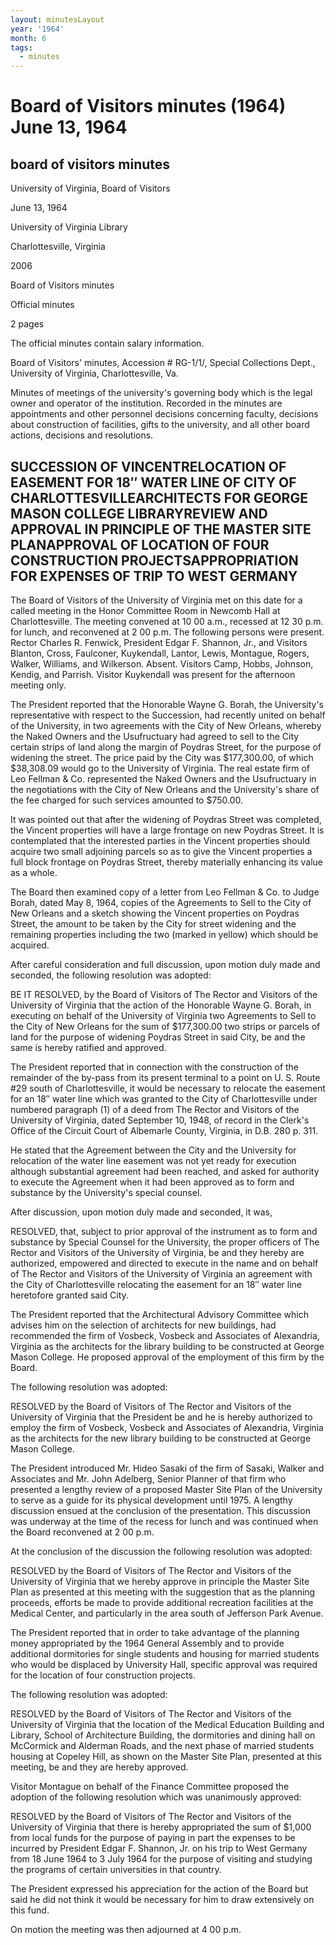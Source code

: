 ```yaml
---
layout: minutesLayout
year: '1964'
month: 6
tags:
  - minutes
---
```

Board of Visitors minutes (1964) June 13, 1964
==============================================

board of visitors minutes
-------------------------

University of Virginia, Board of Visitors

June 13, 1964

University of Virginia Library

Charlottesville, Virginia

2006

Board of Visitors minutes

Official minutes

2 pages

The official minutes contain salary information.

Board of Visitors' minutes, Accession # RG-1/1/, Special Collections Dept., University of Virginia, Charlottesville, Va.

Minutes of meetings of the university's governing body which is the legal owner and operator of the institution. Recorded in the minutes are appointments and other personnel decisions concerning faculty, decisions about construction of facilities, gifts to the university, and all other board actions, decisions and resolutions.

SUCCESSION OF VINCENTRELOCATION OF EASEMENT FOR 18″ WATER LINE OF CITY OF CHARLOTTESVILLEARCHITECTS FOR GEORGE MASON COLLEGE LIBRARYREVIEW AND APPROVAL IN PRINCIPLE OF THE MASTER SITE PLANAPPROVAL OF LOCATION OF FOUR CONSTRUCTION PROJECTSAPPROPRIATION FOR EXPENSES OF TRIP TO WEST GERMANY
------------------------------------------------------------------------------------------------------------------------------------------------------------------------------------------------------------------------------------------------------------------------------------------------

The Board of Visitors of the University of Virginia met on this date for a called meeting in the Honor Committee Room in Newcomb Hall at Charlottesville. The meeting convened at 10 00 a.m., recessed at 12 30 p.m. for lunch, and reconvened at 2 00 p.m. The following persons were present. Rector Charles R. Fenwick, President Edgar F. Shannon, Jr., and Visitors Blanton, Cross, Faulconer, Kuykendall, Lantor, Lewis, Montague, Rogers, Walker, Williams, and Wilkerson. Absent. Visitors Camp, Hobbs, Johnson, Kendig, and Parrish. Visitor Kuykendall was present for the afternoon meeting only.

The President reported that the Honorable Wayne G. Borah, the University's representative with respect to the Succession, had recently united on behalf of the University, in two agreements with the City of New Orleans, whereby the Naked Owners and the Usufructuary had agreed to sell to the City certain strips of land along the margin of Poydras Street, for the purpose of widening the street. The price paid by the City was $177,300.00, of which $38,308.09 would go to the University of Virginia. The real estate firm of Leo Fellman & Co. represented the Naked Owners and the Usufructuary in the negotiations with the City of New Orleans and the University's share of the fee charged for such services amounted to $750.00.

It was pointed out that after the widening of Poydras Street was completed, the Vincent properties will have a large frontage on new Poydras Street. It is contemplated that the interested parties in the Vincent properties should acquire two small adjoining parcels so as to give the Vincent properties a full block frontage on Poydras Street, thereby materially enhancing its value as a whole.

The Board then examined copy of a letter from Leo Fellman & Co. to Judge Borah, dated May 8, 1964, copies of the Agreements to Sell to the City of New Orleans and a sketch showing the Vincent properties on Poydras Street, the amount to be taken by the City for street widening and the remaining properties including the two (marked in yellow) which should be acquired.

After careful consideration and full discussion, upon motion duly made and seconded, the following resolution was adopted:

BE IT RESOLVED, by the Board of Visitors of The Rector and Visitors of the University of Virginia that the action of the Honorable Wayne G. Borah, in executing on behalf of the University of Virginia two Agreements to Sell to the City of New Orleans for the sum of $177,300.00 two strips or parcels of land for the purpose of widening Poydras Street in said City, be and the same is hereby ratified and approved.

The President reported that in connection with the construction of the remainder of the by-pass from its present terminal to a point on U. S. Route #29 south of Charlottesville, it would be necessary to relocate the easement for an 18″ water line which was granted to the City of Charlottesville under numbered paragraph (1) of a deed from The Rector and Visitors of the University of Virginia, dated September 10, 1948, of record in the Clerk's Office of the Circuit Court of Albemarle County, Virginia, in D.B. 280 p. 311.

He stated that the Agreement between the City and the University for relocation of the water line easement was not yet ready for execution although substantial agreement had been reached, and asked for authority to execute the Agreement when it had been approved as to form and substance by the University's special counsel.

After discussion, upon motion duly made and seconded, it was,

RESOLVED, that, subject to prior approval of the instrument as to form and substance by Special Counsel for the University, the proper officers of The Rector and Visitors of the University of Virginia, be and they hereby are authorized, empowered and directed to execute in the name and on behalf of The Rector and Visitors of the University of Virginia an agreement with the City of Charlottesville relocating the easement for an 18″ water line heretofore granted said City.

The President reported that the Architectural Advisory Committee which advises him on the selection of architects for new buildings, had recommended the firm of Vosbeck, Vosbeck and Associates of Alexandria, Virginia as the architects for the library building to be constructed at George Mason College. He proposed approval of the employment of this firm by the Board.

The following resolution was adopted:

RESOLVED by the Board of Visitors of The Rector and Visitors of the University of Virginia that the President be and he is hereby authorized to employ the firm of Vosbeck, Vosbeck and Associates of Alexandria, Virginia as the architects for the new library building to be constructed at George Mason College.

The President introduced Mr. Hideo Sasaki of the firm of Sasaki, Walker and Associates and Mr. John Adelberg, Senior Planner of that firm who presented a lengthy review of a proposed Master Site Plan of the University to serve as a guide for its physical development until 1975. A lengthy discussion ensued at the conclusion of the presentation. This discussion was underway at the time of the recess for lunch and was continued when the Board reconvened at 2 00 p.m.

At the conclusion of the discussion the following resolution was adopted:

RESOLVED by the Board of Visitors of The Rector and Visitors of the University of Virginia that we hereby approve in principle the Master Site Plan as presented at this meeting with the suggestion that as the planning proceeds, efforts be made to provide additional recreation facilities at the Medical Center, and particularly in the area south of Jefferson Park Avenue.

The President reported that in order to take advantage of the planning money appropriated by the 1964 General Assembly and to provide additional dormitories for single students and housing for married students who would be displaced by University Hall, specific approval was required for the location of four construction projects.

The following resolution was adopted:

RESOLVED by the Board of Visitors of The Rector and Visitors of the University of Virginia that the location of the Medical Education Building and Library, School of Architecture Building, the dormitories and dining hall on McCormick and Alderman Roads, and the next phase of married students housing at Copeley Hill, as shown on the Master Site Plan, presented at this meeting, be and they are hereby approved.

Visitor Montague on behalf of the Finance Committee proposed the adoption of the following resolution which was unanimously approved:

RESOLVED by the Board of Visitors of The Rector and Visitors of the University of Virginia that there is hereby appropriated the sum of $1,000 from local funds for the purpose of paying in part the expenses to be incurred by President Edgar F. Shannon, Jr. on his trip to West Germany from 18 June 1964 to 3 July 1964 for the purpose of visiting and studying the programs of certain universities in that country.

The President expressed his appreciation for the action of the Board but said he did not think it would be necessary for him to draw extensively on this fund.

On motion the meeting was then adjourned at 4 00 p.m.
